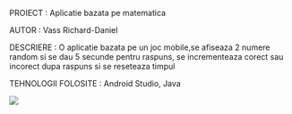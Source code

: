 PROIECT : Aplicatie bazata pe matematica

AUTOR : Vass Richard-Daniel

DESCRIERE : O aplicatie bazata pe un joc mobile,se afiseaza 2 numere random si se dau 5 secunde pentru raspuns, se incrementeaza corect sau incorect dupa raspuns si se reseteaza timpul

TEHNOLOGII FOLOSITE : Android Studio, Java

![](https://github.com/Maarchosias/mobile-2020/blob/master/Vass%20Richard-Daniel/speedBrainer/SCREENSHOT.png)

